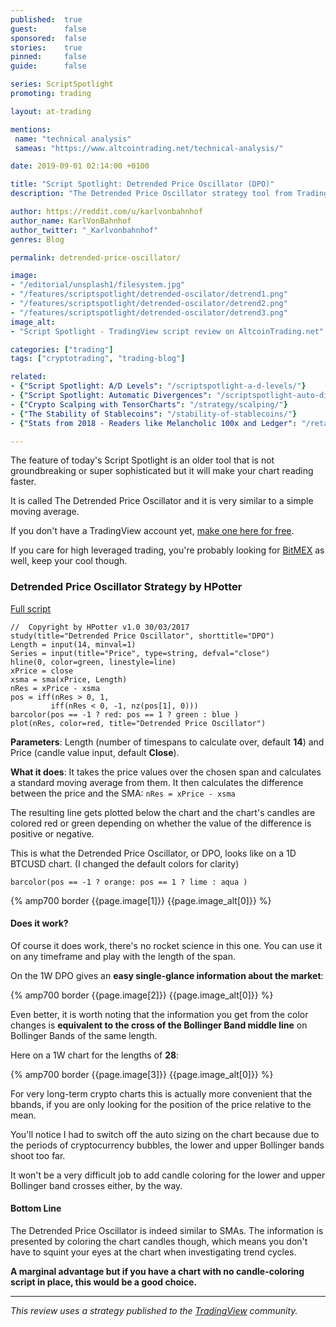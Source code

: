 ```yaml
---
published:  true
guest:      false
sponsored:  false
stories:    true
pinned:     false
guide:      false

series: ScriptSpotlight
promoting: trading

layout: at-trading

mentions:
 name: "technical analysis"
 sameas: "https://www.altcointrading.net/technical-analysis/"

date: 2019-09-01 02:14:00 +0100

title: "Script Spotlight: Detrended Price Oscillator (DPO)"
description: "The Detrended Price Oscillator strategy tool from TradingView is similar to a moving average, but easier to read."

author: https://reddit.com/u/karlvonbahnhof
author_name: KarlVonBahnhof
author_twitter: "_Karlvonbahnhof"
genres: Blog

permalink: detrended-price-oscillator/

image:
- "/editorial/unsplash1/filesystem.jpg"
- "/features/scriptspotlight/detrended-oscilator/detrend1.png"
- "/features/scriptspotlight/detrended-oscilator/detrend2.png"
- "/features/scriptspotlight/detrended-oscilator/detrend3.png"
image_alt:
- "Script Spotlight - TradingView script review on AltcoinTrading.net"

categories: ["trading"]
tags: ["cryptotrading", "trading-blog"]

related:
- {"Script Spotlight: A/D Levels": "/scriptspotlight-a-d-levels/"}
- {"Script Spotlight: Automatic Divergences": "/scriptspotlight-auto-divergences/"}
- {"Crypto Scalping with TensorCharts": "/strategy/scalping/"}
- {"The Stability of Stablecoins": "/stability-of-stablecoins/"}
- {"Stats from 2018 - Readers like Melancholic 100x and Ledger": "/retail-buyin-15k-wallets-still-run/"}

---
```


The feature of today's Script Spotlight is an older tool that is not groundbreaking or super sophisticated but it will make your chart reading faster.

It is called The Detrended Price Oscillator and it is very similar to a simple moving average.

If you don't have a TradingView account yet, [make one here for free](http://bit.ly/atnet-tv).

If you care for high leveraged trading, you're probably looking for [BitMEX](http://bit.ly/melancholic-100x) as well, keep your cool though.

### Detrended Price Oscillator Strategy by HPotter

[Full script](https://www.tradingview.com/script/X2rInS57-Detrended-Price-Oscillator-Strategy/)

```
//  Copyright by HPotter v1.0 30/03/2017
study(title="Detrended Price Oscillator", shorttitle="DPO")
Length = input(14, minval=1)
Series = input(title="Price", type=string, defval="close")
hline(0, color=green, linestyle=line)
xPrice = close
xsma = sma(xPrice, Length)
nRes = xPrice - xsma
pos = iff(nRes > 0, 1,
	     iff(nRes < 0, -1, nz(pos[1], 0)))
barcolor(pos == -1 ? red: pos == 1 ? green : blue )
plot(nRes, color=red, title="Detrended Price Oscillator")
```

**Parameters**: Length (number of timespans to calculate over, default **14**) and Price (candle value input, default **Close**).

**What it does**: It takes the price values over the chosen span and calculates a standard moving average from them. It then calculates the difference between the price and the SMA: `nRes = xPrice - xsma`

The resulting line gets plotted below the chart and the chart's candles are colored red or green depending on whether the value of the difference is positive or negative.

This is what the Detrended Price Oscillator, or DPO, looks like on a 1D BTCUSD chart. (I changed the default colors for clarity)

`barcolor(pos == -1 ? orange: pos == 1 ? lime : aqua )`

{% amp700 border {{page.image[1]}} {{page.image_alt[0]}} %}

#### Does it work?

Of course it does work, there's no rocket science in this one. You can use it on any timeframe and play with the length of the span.

On the 1W DPO gives an **easy single-glance information about the market**:

{% amp700 border {{page.image[2]}} {{page.image_alt[0]}} %}

Even better, it is worth noting that the information you get from the color changes is **equivalent to the cross of the Bollinger Band middle line** on Bollinger Bands of the same length.

Here on a 1W chart for the lengths of **28**:

{% amp700 border {{page.image[3]}} {{page.image_alt[0]}} %}

For very long-term crypto charts this is actually more convenient that the bbands, if you are only looking for the position of the price relative to the mean.

You'll notice I had to switch off the auto sizing on the chart because due to the periods of cryptocurrency bubbles, the lower and upper Bollinger bands shoot too far.

It won't be a very difficult job to add candle coloring for the lower and upper Bollinger band crosses either, by the way.

#### Bottom Line

The Detrended Price Oscillator is indeed similar to SMAs. The information is presented by coloring the chart candles though, which means you don't have to squint your eyes at the chart when investigating trend cycles.

**A marginal advantage but if you have a chart with no candle-coloring script in place, this would be a good choice.**

***

*This review uses a strategy published to the [TradingView](http://bit.ly/atnet-tv) community.*

